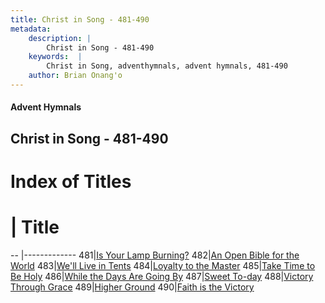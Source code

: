 ```yaml
---
title: Christ in Song - 481-490
metadata:
    description: |
        Christ in Song - 481-490
    keywords:  |
        Christ in Song, adventhymnals, advent hymnals, 481-490
    author: Brian Onang'o
---
```


#### Advent Hymnals
## Christ in Song - 481-490

# Index of Titles
# | Title                        
-- |-------------
481|[Is Your Lamp Burning?](/christ-in-song/401-500/481-490/Is-Your-Lamp-Burning)
482|[An Open Bible for the World](/christ-in-song/401-500/481-490/An-Open-Bible-for-the-World)
483|[We'll Live in Tents](/christ-in-song/401-500/481-490/We'll-Live-in-Tents)
484|[Loyalty to the Master](/christ-in-song/401-500/481-490/Loyalty-to-the-Master)
485|[Take Time to Be Holy](/christ-in-song/401-500/481-490/Take-Time-to-Be-Holy)
486|[While the Days Are Going By](/christ-in-song/401-500/481-490/While-the-Days-Are-Going-By)
487|[Sweet To-day](/christ-in-song/401-500/481-490/Sweet-To-day)
488|[Victory Through Grace](/christ-in-song/401-500/481-490/Victory-Through-Grace)
489|[Higher Ground](/christ-in-song/401-500/481-490/Higher-Ground)
490|[Faith is the Victory](/christ-in-song/401-500/481-490/Faith-is-the-Victory)